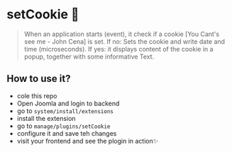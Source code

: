 # setCookie 🍪
> When an application starts (event), it  check if a cookie [You Cant's see me - John Cena] is set. 
If no: Sets the cookie and write date and time (microseconds). 
If yes: it displays content of the cookie in a popup, together with some informative Text. 

## How to use it?
- cole this repo 
- Open Joomla and login to backend
- go to <code>system/install/extensions</code>
- install the extension
- go to <code>manage/plugins/setCookie</code>
- configure it and save teh changes
- visit your frontend and see the plogin in action✨

